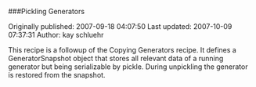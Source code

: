 ###Pickling Generators

Originally published: 2007-09-18 04:07:50
Last updated: 2007-10-09 07:37:31
Author: kay schluehr

This recipe is a followup of the Copying Generators recipe. It defines a GeneratorSnapshot object that stores all relevant data of a running generator but being serializable by pickle. During unpickling the generator is restored from the snapshot.